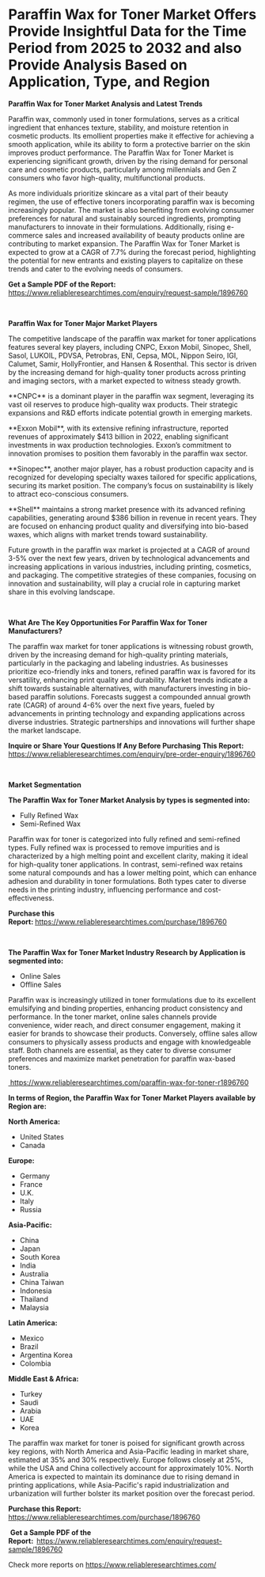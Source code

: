 <p><h1>Paraffin Wax for Toner Market Offers Provide Insightful Data for the Time Period from 2025 to 2032 and also Provide Analysis Based on Application, Type, and Region</h1></p><p><strong>Paraffin Wax for Toner Market Analysis and Latest Trends</strong></p>
<p><p>Paraffin wax, commonly used in toner formulations, serves as a critical ingredient that enhances texture, stability, and moisture retention in cosmetic products. Its emollient properties make it effective for achieving a smooth application, while its ability to form a protective barrier on the skin improves product performance. The Paraffin Wax for Toner Market is experiencing significant growth, driven by the rising demand for personal care and cosmetic products, particularly among millennials and Gen Z consumers who favor high-quality, multifunctional products.</p><p>As more individuals prioritize skincare as a vital part of their beauty regimen, the use of effective toners incorporating paraffin wax is becoming increasingly popular. The market is also benefiting from evolving consumer preferences for natural and sustainably sourced ingredients, prompting manufacturers to innovate in their formulations. Additionally, rising e-commerce sales and increased availability of beauty products online are contributing to market expansion. The Paraffin Wax for Toner Market is expected to grow at a CAGR of 7.7% during the forecast period, highlighting the potential for new entrants and existing players to capitalize on these trends and cater to the evolving needs of consumers.</p></p>
<p><strong>Get a Sample PDF of the Report:&nbsp;</strong> <a href="https://www.reliableresearchtimes.com/enquiry/request-sample/1896760?utm_campaign=2633&utm_medium=2&utm_source=Github&utm_content=ia&utm_term=03042025&utm_id=paraffin-wax-for-toner">https://www.reliableresearchtimes.com/enquiry/request-sample/1896760</a></p>
<p>&nbsp;</p>
<p><strong>Paraffin Wax for Toner Major Market Players</strong></p>
<p><p>The competitive landscape of the paraffin wax market for toner applications features several key players, including CNPC, Exxon Mobil, Sinopec, Shell, Sasol, LUKOIL, PDVSA, Petrobras, ENI, Cepsa, MOL, Nippon Seiro, IGI, Calumet, Samir, HollyFrontier, and Hansen & Rosenthal. This sector is driven by the increasing demand for high-quality toner products across printing and imaging sectors, with a market expected to witness steady growth.</p><p>**CNPC** is a dominant player in the paraffin wax segment, leveraging its vast oil reserves to produce high-quality wax products. Their strategic expansions and R&D efforts indicate potential growth in emerging markets.</p><p>**Exxon Mobil**, with its extensive refining infrastructure, reported revenues of approximately $413 billion in 2022, enabling significant investments in wax production technologies. Exxon’s commitment to innovation promises to position them favorably in the paraffin wax sector.</p><p>**Sinopec**, another major player, has a robust production capacity and is recognized for developing specialty waxes tailored for specific applications, securing its market position. The company’s focus on sustainability is likely to attract eco-conscious consumers.</p><p>**Shell** maintains a strong market presence with its advanced refining capabilities, generating around $386 billion in revenue in recent years. They are focused on enhancing product quality and diversifying into bio-based waxes, which aligns with market trends toward sustainability.</p><p>Future growth in the paraffin wax market is projected at a CAGR of around 3-5% over the next few years, driven by technological advancements and increasing applications in various industries, including printing, cosmetics, and packaging. The competitive strategies of these companies, focusing on innovation and sustainability, will play a crucial role in capturing market share in this evolving landscape.</p></p>
<p>&nbsp;</p>
<p><strong>What Are The Key Opportunities For Paraffin Wax for Toner Manufacturers?</strong></p>
<p><p>The paraffin wax market for toner applications is witnessing robust growth, driven by the increasing demand for high-quality printing materials, particularly in the packaging and labeling industries. As businesses prioritize eco-friendly inks and toners, refined paraffin wax is favored for its versatility, enhancing print quality and durability. Market trends indicate a shift towards sustainable alternatives, with manufacturers investing in bio-based paraffin solutions. Forecasts suggest a compounded annual growth rate (CAGR) of around 4-6% over the next five years, fueled by advancements in printing technology and expanding applications across diverse industries. Strategic partnerships and innovations will further shape the market landscape.</p></p>
<p><strong>Inquire or Share Your Questions If Any Before Purchasing This Report:</strong> <a href="https://www.reliableresearchtimes.com/enquiry/pre-order-enquiry/1896760?utm_campaign=2633&utm_medium=2&utm_source=Github&utm_content=ia&utm_term=03042025&utm_id=paraffin-wax-for-toner">https://www.reliableresearchtimes.com/enquiry/pre-order-enquiry/1896760</a></p>
<p>&nbsp;</p>
<p><strong>Market Segmentation</strong></p>
<p><strong>The Paraffin Wax for Toner Market Analysis by types is segmented into:</strong></p>
<p><ul><li>Fully Refined Wax</li><li>Semi-Refined Wax</li></ul></p>
<p><p>Paraffin wax for toner is categorized into fully refined and semi-refined types. Fully refined wax is processed to remove impurities and is characterized by a high melting point and excellent clarity, making it ideal for high-quality toner applications. In contrast, semi-refined wax retains some natural compounds and has a lower melting point, which can enhance adhesion and durability in toner formulations. Both types cater to diverse needs in the printing industry, influencing performance and cost-effectiveness.</p></p>
<p><strong>Purchase this Report:&nbsp;</strong><a href="https://www.reliableresearchtimes.com/purchase/1896760?utm_campaign=2633&utm_medium=2&utm_source=Github&utm_content=ia&utm_term=03042025&utm_id=paraffin-wax-for-toner">https://www.reliableresearchtimes.com/purchase/1896760</a></p>
<p>&nbsp;</p>
<p><strong>The Paraffin Wax for Toner Market Industry Research by Application is segmented into:</strong></p>
<p><ul><li>Online Sales</li><li>Offline Sales</li></ul></p>
<p><p>Paraffin wax is increasingly utilized in toner formulations due to its excellent emulsifying and binding properties, enhancing product consistency and performance. In the toner market, online sales channels provide convenience, wider reach, and direct consumer engagement, making it easier for brands to showcase their products. Conversely, offline sales allow consumers to physically assess products and engage with knowledgeable staff. Both channels are essential, as they cater to diverse consumer preferences and maximize market penetration for paraffin wax-based toners.</p></p>
<p><a href="https://www.reliableresearchtimes.com/paraffin-wax-for-toner-r1896760?utm_campaign=2633&utm_medium=2&utm_source=Github&utm_content=ia&utm_term=03042025&utm_id=paraffin-wax-for-toner">&nbsp;https://www.reliableresearchtimes.com/paraffin-wax-for-toner-r1896760</a></p>
<p><strong>In terms of Region, the Paraffin Wax for Toner Market Players available by Region are:</strong></p>
<p>
    <p> <strong> North America: </strong>
        <ul>
            <li>United States</li>
            <li>Canada</li>
        </ul>
        </p> 
    <p> <strong> Europe: </strong>
        <ul>
            <li>Germany</li>
            <li>France</li>
            <li>U.K.</li>
            <li>Italy</li>
            <li>Russia</li>
        </ul>
        </p> 
    <p> <strong> Asia-Pacific: </strong>
        <ul>
            <li>China</li>
            <li>Japan</li>
            <li>South Korea</li>
            <li>India</li>
            <li>Australia</li>
            <li>China Taiwan</li>
            <li>Indonesia</li>
            <li>Thailand</li>
            <li>Malaysia</li>
        </ul>
        </p> 
    <p> <strong> Latin America: </strong>
        <ul>
            <li>Mexico</li>
            <li>Brazil</li>
            <li>Argentina Korea</li>
            <li>Colombia</li>
        </ul>
        </p> 
    <p> <strong> Middle East & Africa: </strong>
        <ul>
            <li>Turkey</li>
            <li>Saudi</li>
            <li>Arabia</li>
            <li>UAE</li>
            <li>Korea</li>
        </ul>
    </p>
    </p>
<p><p>The paraffin wax market for toner is poised for significant growth across key regions, with North America and Asia-Pacific leading in market share, estimated at 35% and 30% respectively. Europe follows closely at 25%, while the USA and China collectively account for approximately 10%. North America is expected to maintain its dominance due to rising demand in printing applications, while Asia-Pacific's rapid industrialization and urbanization will further bolster its market position over the forecast period.</p></p>
<p><strong>Purchase this Report: </strong><a href="https://www.reliableresearchtimes.com/purchase/1896760?utm_campaign=2633&utm_medium=2&utm_source=Github&utm_content=ia&utm_term=03042025&utm_id=paraffin-wax-for-toner">https://www.reliableresearchtimes.com/purchase/1896760</a></p>
<p>&nbsp;<strong>Get a Sample PDF of the Report:&nbsp;&nbsp;</strong><a href="https://www.reliableresearchtimes.com/enquiry/request-sample/1896760?utm_campaign=2633&utm_medium=2&utm_source=Github&utm_content=ia&utm_term=03042025&utm_id=paraffin-wax-for-toner">https://www.reliableresearchtimes.com/enquiry/request-sample/1896760</a></p>
<p><strong></strong></p>
<p>Check more reports on <a href="https://www.reliableresearchtimes.com/?utm_campaign=2633&utm_medium=2&utm_source=Github&utm_content=ia&utm_term=03042025&utm_id=paraffin-wax-for-toner">https://www.reliableresearchtimes.com/</a></p>